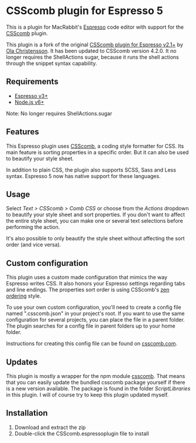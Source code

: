 # CSScomb plugin for Espresso 5
This is a plugin for MacRabbit's [Espresso](http://macrabbit.com/espresso/) code editor with support for the [CSScomb](https://github.com/csscomb/csscomb.js) plugin.

This plugin is a fork of the original [CSScomb plugin for Espresso v2.1+](https://github.com/olach/espresso-csscomb) by [Ola Christensson](https://github.com/olach). It has been updated to CSScomb version 4.2.0. It no longer requires the ShellActions sugar, because it runs the shell actions through the snippet syntax capability.

## Requirements
- [Espresso v3+](http://macrabbit.com/espresso/)
- [Node.js v6+](http://nodejs.org/)

Note: No longer requires ShellActions.sugar

## Features
This Espresso plugin uses [CSScomb](https://github.com/csscomb/csscomb.js), a coding style formatter for CSS. Its main feature is sorting properties in a specific order. But it can also be used to beautify your style sheet.

In addition to plain CSS, the plugin also supports SCSS, Sass and Less syntax. Espresso 5 now has native support for these languages.

## Usage
Select *Text > CSScomb > Comb CSS* or choose from the *Actions* dropdown to beautify your style sheet and sort properties. If you don't want to affect the entire style sheet, you can make one or several text selections before performing the action.

It's also possible to only beautify the style sheet without affecting the sort order (and vice versa).

## Custom configuration
This plugin uses a custom made configuration that mimics the way Espresso writes CSS. It also honors your Espresso settings regarding tabs and line endings. The properties sort order is using CSScomb's [zen ordering](https://github.com/csscomb/csscomb.js/blob/master/config/zen.json) style.

To use your own custom configuration, you'll need to create a config file named ".csscomb.json" in your project's root. If you want to use the same configuration for several projects, you can place the file in a parent folder. The plugin searches for a config file in parent folders up to your home folder.

Instructions for creating this config file can be found on [csscomb.com](http://csscomb.com).

## Updates
This plugin is mostly a wrapper for the npm module [csscomb](https://www.npmjs.org/package/csscomb). That means that you can easily update the bundled csscomb package yourself if there is a new version available. The package is found in the folder *ScriptLibraries* in this plugin. I will of course try to keep this plugin updated myself.

## Installation

1. Download and extract the zip
2. Double-click the CSScomb.espressoplugin file to install
